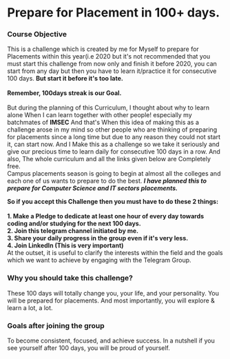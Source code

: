 # Prepare for Placement in 100+ days.

### Course Objective

This is a challenge which is created by me for Myself to prepare for Placements within this year(i.e 2020 but it's not recommended that you must start this challenge from now only and finish it before 2020, you can start from any day but then you have to learn it/practice it for consecutive 100 days. <b>But start it before it's too late.</b> <br> <br> <b>Remember, 100days streak is our Goal.</b> <br> <br>
But during the planning of this Curriculum, I thought about why to learn alone When I can learn together with other people! especially my batchmates of <b>IMSEC</b> And that's When this idea of making this as a challenge arose in my mind so other people who are thinking of preparing for placements since a long time but due to any reason they could not start it, can start now. And I Make this as a challenge so we take it seriously and give our precious time to learn daily for consecutive 100 days in a row. And also, The whole curriculum and all the links given below are Completely free. <br>
Campus placements season is going to begin at almost all the colleges and each one of us wants to prepare to do the best.
<b><em>I have planned this to prepare for Computer Science and IT sectors placements.</em></b> <br>

<b>So if you accept this Challenge then you must have to do these 2 things:<br><br>1. Make a Pledge to dedicate at least one hour of every day towards coding and/or studying for the next 100 days.<br>2. Join this telegram channel initiated by me. <br>3. Share your daily progress in the group even if it's very less.<br>4. Join LinkedIn (This is very important) </b>
<br>
At the outset, it is useful to clarify the interests within the field and the goals which we want to achieve by engaging with the Telegram Group.

### Why you should take this challenge? <br>
These 100 days will totally change you, your life, and your personality. You will be prepared for placements. And most importantly, you will explore & learn a lot, a lot.<br> 

### Goals after joining the group
To become consistent, focused, and achieve success. In a nutshell if you see yourself after 100 days, you will be proud of yourself.

